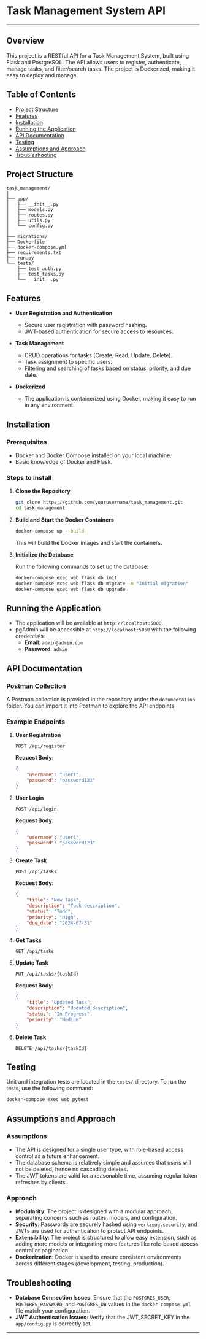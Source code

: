 # Task Management System API
---
## Overview

This project is a RESTful API for a Task Management System, built using Flask and PostgreSQL. The API allows users to register, authenticate, manage tasks, and filter/search tasks. The project is Dockerized, making it easy to deploy and manage.

## Table of Contents

- [Project Structure](#project-structure)
- [Features](#features)
- [Installation](#installation)
- [Running the Application](#running-the-application)
- [API Documentation](#api-documentation)
- [Testing](#testing)
- [Assumptions and Approach](#assumptions-and-approach)
- [Troubleshooting](#troubleshooting)


## Project Structure

```plaintext
task_management/
│
├── app/
│   ├── __init__.py
│   ├── models.py
│   ├── routes.py
│   ├── utils.py
│   └── config.py
│
├── migrations/
├── Dockerfile
├── docker-compose.yml
├── requirements.txt
├── run.py
└── tests/
    ├── test_auth.py
    ├── test_tasks.py
    └── __init__.py
```

## Features

- **User Registration and Authentication**
  - Secure user registration with password hashing.
  - JWT-based authentication for secure access to resources.

- **Task Management**
  - CRUD operations for tasks (Create, Read, Update, Delete).
  - Task assignment to specific users.
  - Filtering and searching of tasks based on status, priority, and due date.

- **Dockerized**
  - The application is containerized using Docker, making it easy to run in any environment.

## Installation

### Prerequisites

- Docker and Docker Compose installed on your local machine.
- Basic knowledge of Docker and Flask.

### Steps to Install

1. **Clone the Repository**

   ```bash
   git clone https://github.com/yourusername/task_management.git
   cd task_management
   ```

2. **Build and Start the Docker Containers**

   ```bash
   docker-compose up --build
   ```

   This will build the Docker images and start the containers.

3. **Initialize the Database**

   Run the following commands to set up the database:

   ```bash
   docker-compose exec web flask db init
   docker-compose exec web flask db migrate -m "Initial migration"
   docker-compose exec web flask db upgrade
   ```

## Running the Application

- The application will be available at `http://localhost:5000`.
- pgAdmin will be accessible at `http://localhost:5050` with the following credentials:
  - **Email**: `admin@admin.com`
  - **Password**: `admin`

## API Documentation

### Postman Collection

A Postman collection is provided in the repository under the `documentation` folder. You can import it into Postman to explore the API endpoints.

### Example Endpoints

1. **User Registration**

   ```http
   POST /api/register
   ```

   **Request Body**:

   ```json
   {
       "username": "user1",
       "password": "password123"
   }
   ```

2. **User Login**

   ```http
   POST /api/login
   ```

   **Request Body**:

   ```json
   {
       "username": "user1",
       "password": "password123"
   }
   ```

3. **Create Task**

   ```http
   POST /api/tasks
   ```

   **Request Body**:

   ```json
   {
       "title": "New Task",
       "description": "Task description",
       "status": "Todo",
       "priority": "High",
       "due_date": "2024-07-31"
   }
   ```

4. **Get Tasks**

   ```http
   GET /api/tasks
   ```

5. **Update Task**

   ```http
   PUT /api/tasks/{taskId}
   ```

   **Request Body**:

   ```json
   {
       "title": "Updated Task",
       "description": "Updated description",
       "status": "In Progress",
       "priority": "Medium"
   }
   ```

6. **Delete Task**

   ```http
   DELETE /api/tasks/{taskId}
   ```

## Testing

Unit and integration tests are located in the `tests/` directory. To run the tests, use the following command:

```bash
docker-compose exec web pytest
```

## Assumptions and Approach

### Assumptions

- The API is designed for a single user type, with role-based access control as a future enhancement.
- The database schema is relatively simple and assumes that users will not be deleted, hence no cascading deletes.
- The JWT tokens are valid for a reasonable time, assuming regular token refreshes by clients.

### Approach

- **Modularity**: The project is designed with a modular approach, separating concerns such as routes, models, and configuration.
- **Security**: Passwords are securely hashed using `werkzeug.security`, and JWTs are used for authentication to protect API endpoints.
- **Extensibility**: The project is structured to allow easy extension, such as adding more models or integrating more features like role-based access control or pagination.
- **Dockerization**: Docker is used to ensure consistent environments across different stages (development, testing, production).

## Troubleshooting

- **Database Connection Issues**: Ensure that the `POSTGRES_USER`, `POSTGRES_PASSWORD`, and `POSTGRES_DB` values in the `docker-compose.yml` file match your configuration.
- **JWT Authentication Issues**: Verify that the JWT_SECRET_KEY in the `app/config.py` is correctly set.


---

